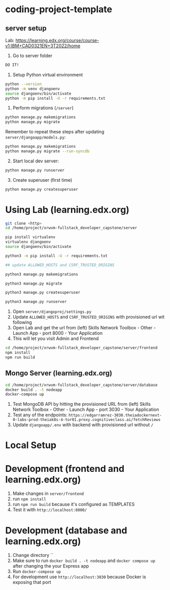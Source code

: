 # coding-project-template

## server setup

Lab: https://learning.edx.org/course/course-v1:IBM+CAD0321EN+3T2022/home

1. Go to server folder

```bash
DO IT!
```

1. Setup Python virtual environment

```bash
python --version
python -m venv djangoenv
source djangoenv/bin/activate
python -m pip install -U -r requirements.txt
```

1. Perform migrations (`/server`)

```bash
python manage.py makemigrations
python manage.py migrate
```

Remember to repeat these steps after updating `server/djangoapp/models.py`:

```bash
python manage.py makemigrations
python manage.py migrate --run-syncdb
```

2. Start local dev server:

```bash
python manage.py runserver
```

3. Create superuser (first time)

```bash
python manage.py createsuperuser
```

# Using Lab (learning.edx.org)

```bash
git clone <http>
cd /home/project/xrwvm-fullstack_developer_capstone/server

pip install virtualenv
virtualenv djangoenv
source djangoenv/bin/activate

python3 -m pip install -U -r requirements.txt

## update ALLOWED_HOSTS and CSRF_TRUSTED_ORIGINS

python3 manage.py makemigrations

python3 manage.py migrate

python3 manage.py createsuperuser

python3 manage.py runserver
```

1. Open `server/djangoproj/settings.py`
1. Update `ALLOWED_HOSTS` and `CSRF_TRUSTED_ORIGINS` with provisioned url wit following
1. Open Lab and get the url from (left) Skills Network Toolbox - Other - Launch App - port 8000 - Your Application
1. This will let you visit Admin and Frontend

```bash
cd /home/project/xrwvm-fullstack_developer_capstone/server/frontend
npm install
npm run build
```

## Mongo Server (learning.edx.org)

```bash
cd /home/project/xrwvm-fullstack_developer_capstone/server/database
docker build . -t nodeapp
docker-compose up
```

1. Test MongoDB API by hitting the provisioned URL from (left) Skills Network Toolbox - Other - Launch App - port 3030 - Your Application
1. Test any of the endpoints: `https://edgarramrez-3030.theiadockernext-0-labs-prod-theiak8s-4-tor01.proxy.cognitiveclass.ai/fetchReviews`
1. Update `djangoapp/.env` with backend with provisioned url without `/`

# Local Setup

# Development (frontend and learning.edx.org)

1. Make changes in `server/frontend`
1. run `npm install`
1. run `npm run build` because it's configured as TEMPLATES
1. Test it with `http://localhost:8000/`

# Development (database and learning.edx.org)

1. Change directory ``
1. Make sure to run `docker build . -t nodeapp` and `docker compose up` after changing the your Express app
1. Run `docker-compose up`
1. For development use `http://localhost:3030` because Docker is exposing that port
